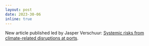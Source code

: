 ```yaml
---
layout: post
date: 2023-30-06
inline: true
---
```


New article published led by Jasper Verschuur: [Systemic risks from climate-related disruptions at ports](https://www.nature.com/articles/s41558-023-01754-w).
